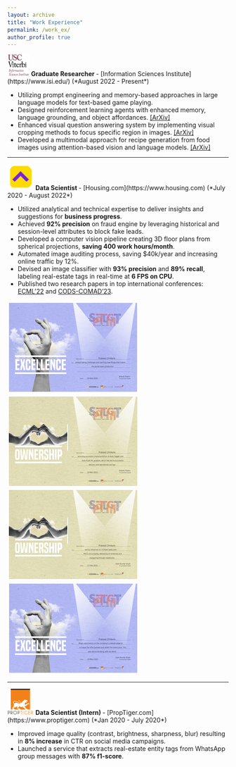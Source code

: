 ```yaml
---
layout: archive
title: "Work Experience"
permalink: /work_ex/
author_profile: true
---
```





<img src="/images/usc-isi.png" alt="USC-ISI logo" style=" align: top; height: 50px; width:50px; background-size: cover;"/>
<b> Graduate Researcher </b> - [Information Sciences Institute](https://www.isi.edu/) (*August 2022 - Present*) 

* Utilizing prompt engineering and memory-based approaches in large language models for text-based game playing.
* Designed reinforcement learning agents with enhanced memory, language grounding, and object affordances. [[ArXiv]](https://arxiv.org/abs/2305.05091)
* Enhanced visual question answering system by implementing visual cropping methods to focus specific region in images. [[ArXiv]](https://arxiv.org/abs/2306.00228)
* Developed a multimodal approach for recipe generation from food images using attention-based vision and language models. [[ArXiv]](https://arxiv.org/abs/2308.14391)
  
<hr />
<img src="/images/housing_logo.png" alt="Housing logo" style=" align: top; height: 60px; width:60px; background-size: cover; border-radius: 98px"/>
<b> Data Scientist </b> - [Housing.com](https://www.housing.com) (*July 2020 - August 2022*) 

* Utilized analytical and technical expertise to deliver insights and suggestions for **business progress**.
* Achieved **92% precision** on fraud engine by leveraging historical and session-level attributes to block fake leads.
* Developed a computer vision pipeline creating 3D floor plans from spherical projections, **saving 400 work hours/month**.
* Automated image auditing process, saving $40k/year and increasing online traffic by 12%.
* Devised an image classifier with **93% precision** and **89% recall**, labeling real-estate tags in real-time at **6 FPS on CPU**.
* Published two research papers in top international conferences: [ECML'22](https://link.springer.com/chapter/10.1007/978-3-031-26422-1_44) and [CODS-COMAD’23](https://dl.acm.org/doi/abs/10.1145/3570991.3571060).
  


<a class="image-link" href="/images/carousel1-4.png"><img src="/images/carousel1-4-small.png" alt="image"></a>
<a class="image-link" href="/images/carousel1-3.png"><img src="/images/carousel1-3-small.png" alt="image"></a>
<a class="image-link" href="/images/carousel1-2.png"><img src="/images/carousel1-2-small.png" alt="image"></a>
<a class="image-link" href="/images/carousel1-1.png"><img src="/images/carousel1-1-small.png" alt="image"></a>



<hr />
<img src="/images/proptiger.png" alt="Proptiger logo" style="height: 60px; width:60px; background-size: cover;"/>
<b> Data Scientist (Intern) </b> - [PropTiger.com](https://www.proptiger.com) (*Jan 2020 - July 2020*)

* Improved image quality (contrast, brightness, sharpness, blur) resulting in **8% increase** in CTR on social media campaigns.
* Launched a service that extracts real-estate entity tags from WhatsApp group messages with **87% f1-score**.